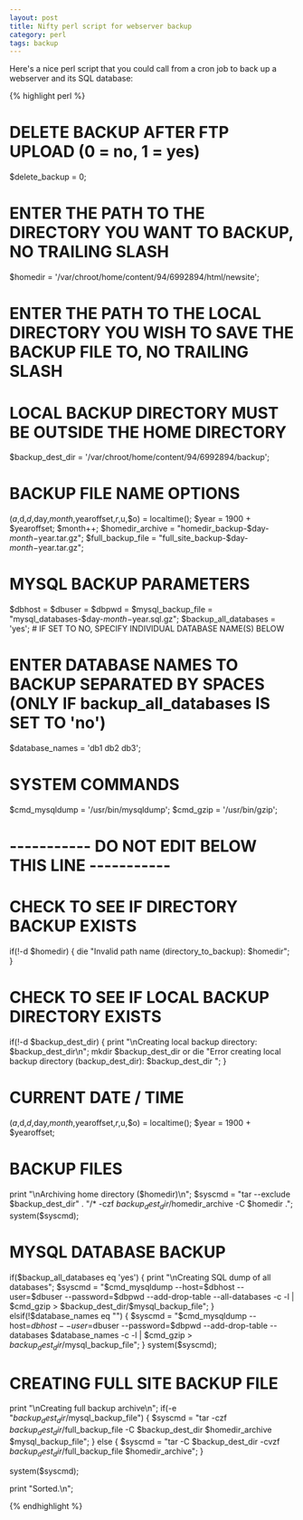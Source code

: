 ```yaml
---
layout: post
title: Nifty perl script for webserver backup
category: perl
tags: backup
---
```


Here's a nice perl script that you could call from a cron job to back up a webserver and its SQL database:

{% highlight perl %}
# DELETE BACKUP AFTER FTP UPLOAD (0 = no, 1 = yes)
$delete_backup = 0;

# ENTER THE PATH TO THE DIRECTORY YOU WANT TO BACKUP, NO TRAILING SLASH
$homedir = '/var/chroot/home/content/94/6992894/html/newsite';

# ENTER THE PATH TO THE LOCAL DIRECTORY YOU WISH TO SAVE THE BACKUP FILE TO, NO TRAILING SLASH
# LOCAL BACKUP DIRECTORY MUST BE OUTSIDE THE HOME DIRECTORY
$backup_dest_dir = '/var/chroot/home/content/94/6992894/backup';


# BACKUP FILE NAME OPTIONS
($a,$d,$d,$day,$month,$yearoffset,$r,$u,$o) = localtime();
$year = 1900 + $yearoffset;
$month++;
$homedir_archive = "homedir_backup-$day-$month-$year.tar.gz";
$full_backup_file = "full_site_backup-$day-$month-$year.tar.gz";

# MYSQL BACKUP PARAMETERS
$dbhost = 
$dbuser = 
$dbpwd = 
$mysql_backup_file = "mysql_databases-$day-$month-$year.sql.gz";
$backup_all_databases = 'yes'; # IF SET TO NO, SPECIFY INDIVIDUAL DATABASE NAME(S) BELOW

# ENTER DATABASE NAMES TO BACKUP SEPARATED BY SPACES (ONLY IF backup_all_databases IS SET TO 'no')
$database_names = 'db1 db2 db3';

# SYSTEM COMMANDS
$cmd_mysqldump = '/usr/bin/mysqldump';
$cmd_gzip = '/usr/bin/gzip';

# ----------- DO NOT EDIT BELOW THIS LINE -----------

# CHECK TO SEE IF DIRECTORY BACKUP EXISTS
if(!-d $homedir)
{
	die "Invalid path name (directory_to_backup): $homedir";
}

# CHECK TO SEE IF LOCAL BACKUP DIRECTORY EXISTS
if(!-d $backup_dest_dir)
{
	print "\nCreating local backup directory: $backup_dest_dir\n";
	mkdir $backup_dest_dir or die "Error creating local backup directory (backup_dest_dir): $backup_dest_dir ";
}

# CURRENT DATE / TIME
($a,$d,$d,$day,$month,$yearoffset,$r,$u,$o) = localtime();
$year = 1900 + $yearoffset;

# BACKUP FILES
print "\nArchiving home directory ($homedir)\n";
$syscmd = "tar --exclude $backup_dest_dir" . "/*  -czf $backup_dest_dir/$homedir_archive -C $homedir .";
system($syscmd);

# MYSQL DATABASE BACKUP
if($backup_all_databases eq 'yes')
{
  print "\nCreating SQL dump of all databases";
  $syscmd = "$cmd_mysqldump --host=$dbhost --user=$dbuser --password=$dbpwd --add-drop-table --all-databases -c -l | $cmd_gzip > $backup_dest_dir/$mysql_backup_file";
}
elsif(!$database_names eq "")
{
  $syscmd = "$cmd_mysqldump --host=$dbhost --user=$dbuser --password=$dbpwd --add-drop-table --databases $database_names -c -l | $cmd_gzip > $backup_dest_dir/$mysql_backup_file";
}
system($syscmd);

# CREATING FULL SITE BACKUP FILE
print "\nCreating full backup archive\n";
if(-e "$backup_dest_dir/$mysql_backup_file") {
	$syscmd = "tar -czf $backup_dest_dir/$full_backup_file -C $backup_dest_dir $homedir_archive $mysql_backup_file";
}
else {
	$syscmd = "tar -C $backup_dest_dir -cvzf $backup_dest_dir/$full_backup_file $homedir_archive";
}

system($syscmd);

print "Sorted.\n";

{% endhighlight %}
